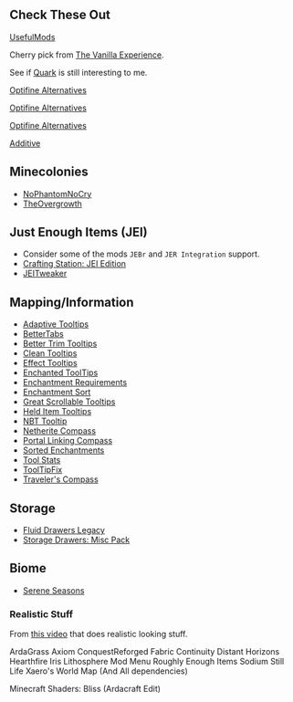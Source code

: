 ## Check These Out

[UsefulMods](https://github.com/TheUsefulLists/UsefulMods)

Cherry pick from [The Vanilla
Experience](https://www.curseforge.com/minecraft/modpacks/the-vanilla-experience).

See if [Quark](https://www.curseforge.com/minecraft/mc-mods/quark) is still
interesting to me.

[Optifine Alternatives](https://optifine.alternatives.lambdaurora.dev/)

[Optifine Alternatives](https://alternativeto.net/software/optifine/)

[Optifine Alternatives](https://github.com/LambdAurora/optifine_alternatives)

[Additive](https://github.com/skywardmc/additive)

## Minecolonies

- [NoPhantomNoCry](https://www.curseforge.com/minecraft/mc-mods/nophantomnocry)
- [TheOvergrowth](https://www.curseforge.com/minecraft/mc-mods/theovergrowth)

## Just Enough Items (JEI)

- Consider some of the mods `JEBr` and `JER Integration` support.
- [Crafting Station: JEI Edition](https://www.curseforge.com/minecraft/mc-mods/crafting-station-jei-edition)
- [JEITweaker](https://www.curseforge.com/minecraft/mc-mods/jeitweaker)

## Mapping/Information

- [Adaptive Tooltips](https://www.curseforge.com/minecraft/mc-mods/adaptive-tooltips)
- [BetterTabs](https://www.curseforge.com/minecraft/mc-mods/bettertabs)
- [Better Trim Tooltips](https://www.curseforge.com/minecraft/mc-mods/better-trim-tooltips)
- [Clean Tooltips](https://www.curseforge.com/minecraft/mc-mods/clean-tooltips)
- [Effect Tooltips](https://www.curseforge.com/minecraft/mc-mods/effect-tooltips)
- [Enchanted ToolTips](https://www.curseforge.com/minecraft/mc-mods/enchanted-tooltips)
- [Enchantment Requirements](https://www.curseforge.com/minecraft/mc-mods/enchantmentrequirements)
- [Enchantment Sort](https://www.curseforge.com/minecraft/mc-mods/enchantment-sort)
- [Great Scrollable Tooltips](https://www.curseforge.com/minecraft/mc-mods/great-scrollable-tooltips)
- [Held Item Tooltips](https://www.curseforge.com/minecraft/mc-mods/held-item-tooltips)
- [NBT Tooltip](https://www.curseforge.com/minecraft/mc-mods/nbt-tooltip)
- [Netherite Compass](https://www.curseforge.com/minecraft/mc-mods/netherite-compass)
- [Portal Linking Compass](https://www.curseforge.com/minecraft/mc-mods/portal-linking-compass)
- [Sorted Enchantments](https://www.curseforge.com/minecraft/mc-mods/sorted-enchantments)
- [Tool Stats](https://www.curseforge.com/minecraft/mc-mods/tool-stats)
- [ToolTipFix](https://www.curseforge.com/minecraft/mc-mods/tooltipfix)
- [Traveler's Compass](https://www.curseforge.com/minecraft/mc-mods/travelers-compass)

## Storage

- [Fluid Drawers Legacy](https://www.curseforge.com/minecraft/mc-mods/fluid-drawers-legacy)
- [Storage Drawers: Misc Pack](https://www.curseforge.com/minecraft/mc-mods/storage-drawers-misc-pack)

## Biome

- [Serene Seasons](https://www.curseforge.com/minecraft/mc-mods/serene-seasons)

### Realistic Stuff

From [this video](https://www.youtube.com/watch?v=TaNxGz7CPJo) that does
realistic looking stuff.

ArdaGrass
Axiom
ConquestReforged Fabric
Continuity
Distant Horizons
Hearthfire
Iris
Lithosphere
Mod Menu
Roughly Enough Items
Sodium
Still Life
Xaero's World Map
(And All dependencies)

Minecraft Shaders:
Bliss (Ardacraft Edit)
